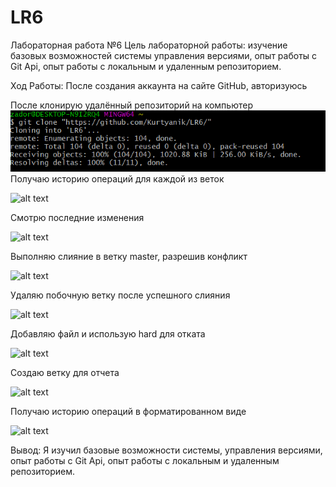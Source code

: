 # LR6
Лабораторная работа №6
Цель лабораторной работы: изучение базовых возможностей системы управления версиями, опыт работы с Git Api, опыт работы с локальным и удаленным репозиторием.


Ход Работы: После создания аккаунта на сайте GitHub, авторизуюсь


После клонирую удалённый репозиторий на компьютер
![alt text](https://github.com/DaHbl4/LR6/blob/Statement/screns/1.PNG?raw=true)
Получаю историю операций для каждой из веток

![alt text]()

Смотрю последние изменения

![alt text]()

Выполняю слияние в ветку master, разрешив конфликт

![alt text]()

Удаляю побочную ветку после успешного слияния

![alt text]()

Добавляю файл и использую hard для отката

![alt text]()

Создаю ветку для отчета

![alt text]()

Получаю историю операций в форматированном виде

![alt text]()

Вывод:
Я изучил базовые возможности системы, управления версиями, опыт работы с Git Api, опыт работы с локальным и удаленным репозиторием.
